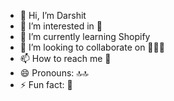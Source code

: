- 👋 Hi, I’m Darshit
- 👀 I’m interested in 🌚
- 🌱 I’m currently learning Shopify
- 💞️ I’m looking to collaborate on 🤷🏻‍♂️
- 📫 How to reach me 🥱
- 😄 Pronouns: 🔝🔝
- ⚡ Fun fact: 🫠

<!---
Darshitv1/Darshitv1 is a ✨ special ✨ repository because its `README.md` (this file) appears on your GitHub profile.
You can click the Preview link to take a look at your changes.
--->
